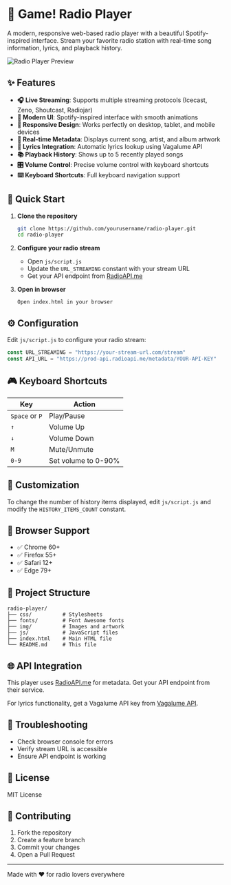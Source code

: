 # 🎵 Game! Radio Player

A modern, responsive web-based radio player with a beautiful Spotify-inspired interface. Stream your favorite radio station with real-time song information, lyrics, and playback history.

![Radio Player Preview](img/cover.png)

## ✨ Features

- **🎧 Live Streaming**: Supports multiple streaming protocols (Icecast, Zeno, Shoutcast, Radiojar)
- **🎨 Modern UI**: Spotify-inspired interface with smooth animations
- **📱 Responsive Design**: Works perfectly on desktop, tablet, and mobile devices
- **🎵 Real-time Metadata**: Displays current song, artist, and album artwork
- **📜 Lyrics Integration**: Automatic lyrics lookup using Vagalume API
- **📚 Playback History**: Shows up to 5 recently played songs
- **🎛️ Volume Control**: Precise volume control with keyboard shortcuts
- **⌨️ Keyboard Shortcuts**: Full keyboard navigation support

## 🚀 Quick Start

1. **Clone the repository**
   ```bash
   git clone https://github.com/yourusername/radio-player.git
   cd radio-player
   ```

2. **Configure your radio stream**
   - Open `js/script.js`
   - Update the `URL_STREAMING` constant with your stream URL
   - Get your API endpoint from [RadioAPI.me](https://radioapi.me)

3. **Open in browser**
   ```
   Open index.html in your browser
   ```

## ⚙️ Configuration

Edit `js/script.js` to configure your radio stream:

```javascript
const URL_STREAMING = "https://your-stream-url.com/stream"
const API_URL = "https://prod-api.radioapi.me/metadata/YOUR-API-KEY"
```

## 🎮 Keyboard Shortcuts

| Key | Action |
|-----|--------|
| `Space` or `P` | Play/Pause |
| `↑` | Volume Up |
| `↓` | Volume Down |
| `M` | Mute/Unmute |
| `0-9` | Set volume to 0-90% |

## 🎨 Customization

To change the number of history items displayed, edit `js/script.js` and modify the `HISTORY_ITEMS_COUNT` constant.

## 📱 Browser Support

- ✅ Chrome 60+
- ✅ Firefox 55+
- ✅ Safari 12+
- ✅ Edge 79+

## 🔧 Project Structure

```
radio-player/
├── css/          # Stylesheets
├── fonts/        # Font Awesome fonts
├── img/          # Images and artwork
├── js/           # JavaScript files
├── index.html    # Main HTML file
└── README.md     # This file
```

## 🌐 API Integration

This player uses [RadioAPI.me](https://radioapi.me) for metadata. Get your API endpoint from their service.

For lyrics functionality, get a Vagalume API key from [Vagalume API](https://api.vagalume.com.br/docs/).

## 🐛 Troubleshooting

- Check browser console for errors
- Verify stream URL is accessible
- Ensure API endpoint is working

## 📄 License

MIT License

## 🤝 Contributing

1. Fork the repository
2. Create a feature branch
3. Commit your changes
4. Open a Pull Request

---

Made with ❤️ for radio lovers everywhere
